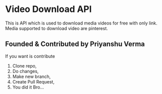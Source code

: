 # Video Download API
This is API which is used to download media videos for free with only link.
Media supported to download video are pinterest.


## Founded & Contributed by Priyanshu Verma


If you want is contribute

1. Clone repo,
2. Do changes,
3. Make new branch,
4. Create Pull Request,
5. You did it Bro...
